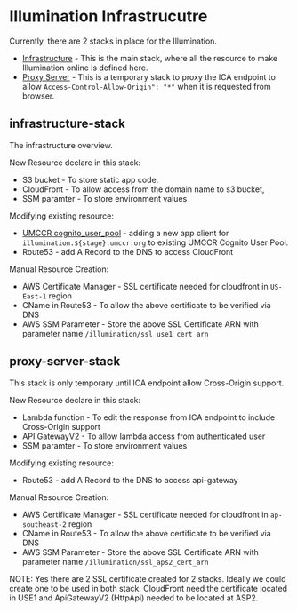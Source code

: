 # Illumination Infrastrucutre


Currently, there are 2 stacks in place for the Illumination.
- [Infrastructure](lib/infrastructure-stack.ts) - This is the main stack, where all the resource to make Illumination online is defined here.
- [Proxy Server](lib/proxy-server-stack.ts) - This is a temporary stack to proxy the ICA endpoint to allow `Access-Control-Allow-Origin": "*"` when it is requested from browser.


## infrastructure-stack
The infrastructure overview.

New Resource declare in this stack:
- S3 bucket - To store static app code.
- CloudFront - To allow access from the domain name to s3 bucket,
- SSM paramter - To store environment values

Modifying existing resource:
- [UMCCR cognito_user_pool](https://github.com/umccr/infrastructure/tree/master/terraform/stacks/cognito_aai) - adding a new app client for `illumination.${stage}.umccr.org` to existing UMCCR Cognito User Pool.
- Route53 - add A Record to the DNS to access CloudFront

Manual Resource Creation:
- AWS Certificate Manager - SSL certificate needed for cloudfront in `US-East-1` region
- CName in Route53 -  To allow the above certificate to be verified via DNS
- AWS SSM Parameter - Store the above SSL Certificate ARN with parameter name `/illumination/ssl_use1_cert_arn`

## proxy-server-stack

This stack is only temporary until ICA endpoint allow Cross-Origin support.

New Resource declare in this stack:
- Lambda function - To edit the response from ICA endpoint to include Cross-Origin support
- API GatewayV2 - To allow lambda access from authenticated user
- SSM paramter - To store environment values

Modifying existing resource:
- Route53 - add A Record to the DNS to access api-gateway

Manual Resource Creation:
- AWS Certificate Manager - SSL certificate needed for cloudfront in `ap-southeast-2` region
- CName in Route53 -  To allow the above certificate to be verified via DNS
- AWS SSM Parameter - Store the above SSL Certificate ARN with parameter name `/illumination/ssl_aps2_cert_arn`  

NOTE: Yes there are 2 SSL certificate created for 2 stacks. Ideally we could create one to be used in both stack. CloudFront need the certificate located in USE1 and ApiGatewayV2 (HttpApi) needed to be located at ASP2.

